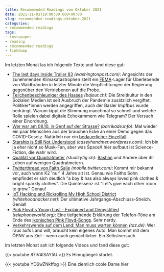 ```yaml
---
title: Recommended Readings vom Oktober 2021
date: 2021-11-01T19:00:00.000+00:00
slug: recommended-readings-oktober-2021
categories:
- recommended readings
tags:
- instapaper
- reading
- recommended readings
- linkdump
---
```


Im letzten Monat las ich folgende Texte und fand diese gut:

- [The last days inside Trailer 83](https://www.washingtonpost.com/nation/2021/10/17/disaster-survivors-fema-housing-trailer/) *(washingtonpost.com)*: Angesichts der zunehmenden Klimakatastrophen stellt ein [FEMA](https://de.wikipedia.org/wiki/Federal_Emergency_Management_Agency)-Lager für Überlebende von Waldbränden in letzter Minute die Verpflichtungen der Regierung gegenüber den Vertriebenen auf die Probe.
- [Teilchenbeschleuniger des Hasses](https://bajour.ch/a/4zJ0x3uLtCZbE6KY) *(bajour.ch)*: Die Streitkultur in den Sozialen Medien ist seit Ausbruch der Pandemie zusätzlich vergiftet. Politiker*innen werden angegriffen, auch der Basler Impfbus wurde bedrängt. Warum kippt die Stimmung manchmal so schnell und welche Rolle spielen dabei digitale Echokammern wie Telegram? Der Versuch einer Einordnung.
- [Wer war am 09.10. in Genf auf der Strasse?](https://barrikade.info/article/4802) *(barrikade.info)*: Mal wieder ein paar Menschen aus der brauchen Ecke an einer Demo gegen das COVID-Gesetz. Natürlich nur ein [bedauerlicher Einzelfall](https://blog.fefe.de/?q=Einzelfall).
- [Starship is Still Not Understood](https://caseyhandmer.wordpress.com/2021/10/28/starship-is-still-not-understood/) *(caseyhandmer.wordpress.com)*: Ich bin ja eher nicht so Musk-Fan, aber was SpaceX hier aufbaut ist Science-Fiction, die wahr wird.
- [Qualität vor Quadratmeter](https://www.studizytig.ch/ausgaben/ausgabe-25/qualitaet-vor-quadratmeter/) *(studizytig.ch)*: [Bastian](https://bastianwidmer.ch/) und Andere über ihr Leben auf wenigen Quadratmetern.
- [Twitterthread von Faith Salie](https://mobile.twitter.com/Faith_Salie/status/1415047819057143810) *(mobile.twitter.com)*: Kommt mir bekannt vor, auch wenn K2 'nur' 4 Jahre alt ist. Genau wie Faiths Sohn empfindet er sich deutlich "a boy & has also always loved pink clothes & bright sparkly clothes". Die Quintessenz ist "Let’s give each other room to grow." Genau!
- [IoT Hacking and Rickrolling My High School District](https://whitehoodhacker.net/posts/2021-10-04-the-big-rick) *(whitehoodhacker.net)*: Der ultimative Jahrgangs-Abschluss-Streich. Genial!
- [Pink Floyd's Young Lust - Explained and Demystified](https://telephoneworld.org/landline-telephone-history/pink-floyds-young-lust-explained-and-demystified/) *(telephoneworld.org)*: Eine tiefgehende Erklärung der Telefon-Töne am Ende des [ikonischen Pink Floyd-Songs](https://en.wikipedia.org/wiki/Young_Lust_(song)). Sehr nerdy.
- [Verkehrswende auf dem Land: Man muss warten können](https://taz.de/!5803906/) *(taz.de)*: Wer raus aufs Land will, braucht kein eigenes Auto. Man kommt mit dem ÖPNV ans Ziel – wenn auch gemächlicher. Ein Selbstversuch.

Im letzten Monat sah ich folgende Videos und fand diese gut:

{{< youtube 87iV4ISAY5U >}}
Es Himugüegeli startet.

{{< youtube YD6wZNkffog >}}
Eine ziemlich coole Dame hier
